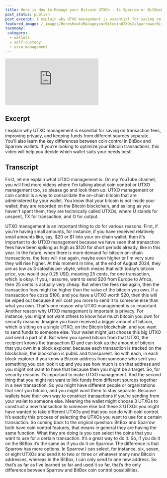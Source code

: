 ```yaml
---
title: Here is How to Manage your Bitcoin UTXOs - Is Sparrow or BitBox02 better for this purpose?
post_status: publish
post_excerpt: I explain why UTXO management is essential for saving on transaction fees, improving privacy, and keeping funds from different sources separate.
featured_image: /_images/HeresHowtoManageyourBitcoinUTXOsIsSparroworBitBox02better.jpg
taxonomy:
 category:
  - wallets
  - self-custody
  - utxo-management
---
```


<iframe src="https://player.vimeo.com/video/1021730052?badge=0&amp;autopause=0&amp;player_id=0&amp;app_id=58479" frameborder="0" allow="autoplay; fullscreen; picture-in-picture; clipboard-write; encrypted-media" title="Here&#039;s How to Manage your Bitcoin UTXOs - Is Sparrow or BitBox02 better?"></iframe>

<div style="margin-bottom:30px;"></div>

## Excerpt

I explain why UTXO management is essential for saving on transaction fees, improving privacy, and keeping funds from different sources separate. You'll also learn the key differences between coin control in BitBox and Sparrow wallets. If you’re looking to optimize your Bitcoin transactions, this video will help you decide which wallet suits your needs best!

## Transcript

First, let me explain what UTXO management is. On my YouTube channel, you will find more videos where I'm talking about coin control or UTXO management too, so please go and look them up. UTXO management or coin control is a way to consolidate the on-chain bitcoin that are administered by your wallet. You know that your bitcoin is not inside your wallet; they are recorded on the Bitcoin blockchain, and as long as you haven't spent them, they are technically called UTXOs, where U stands for unspent, TX for transaction, and O for output.

UTXO management is an important thing to do for various reasons. First, if you're having small amounts, for instance, if you have received relatively small amounts like, say, $20 or $1 into your on-chain wallet, then it's important to do UTXO management because we have seen that transaction fees have been spiking as high as $120 for short periods already, like in this year. In the future, when there is more demand for bitcoin on-chain transactions, the fees will rise again, maybe even higher or I'm very sure they will rise higher. At this moment in time, at the end of August 2024, they are as low as 3 satoshis per vbyte, which means that with today’s bitcoin price, you would pay 0.25 USD, meaning 25 cents, for one transaction, which is okay. If you, I assume, want to send $20 from Europe to Africa, then 25 cents is actually very cheap. But when the fees rise again, then the transaction fees might be higher than the value of the bitcoin you own. If a transaction fee costs $100, and you have a UTXO worth $20, then this will be wiped out because it will cost you more to send it to someone else than what you own. That's one reason why UTXO management is so important. Another reason why UTXO management is important is privacy. For instance, you might not want others to know how much bitcoin you own for security reasons. Imagine you have received a bigger amount of bitcoin, which is sitting on a single UTXO, on the Bitcoin blockchain, and you want to send funds to someone else. Your wallet might just choose this big UTXO and send a part of it. But when you spend bitcoin from that UTXO, the recipient knows the transaction ID and can look up the amount of bitcoin that you own in a block explorer, because each transaction is tracked on the blockchain, the blockchain is public and transparent. So with each, in each block explorer if you know a Bitcoin address from someone who sent you something you can look it up and you see how much is on that address and you might not want to have that because then you might be a target. So, for security reasons it’s important to make UTXO management. And the second thing that you might not want to link funds from different sources together in a new transaction. So you might have different people or organizations that sent you bitcoin, and you might want them to stay separate. Because wallets have their own way to construct transactions if you’re sending from your wallet to someone else. Meaning the wallet might choose 3 UTXOs to construct a new transaction to someone else but these 3 UTXOs you might have wanted to take different UTXOs and that you can do with coin control. It’s exactly this process of selecting the UTXOs you want to use for a certain transaction. So coming back to the original question: BitBox and Sparrow both have coin control features, that means in general they are having the same function. What they are doing is you can select the coins that you want to use for a certain transaction. It’s a great way to do it. So, if you do it on the BitBox it’s the same as if you do it on Sparrow. The difference is that Sparrow has more options. In Sparrow I can select, for instance,  six, seven, or eight UTXOs and send it to two or three or whatever many new Bitcoin addresses, whereas in the BitBox, I can only send to one new address. So that’s as far as I’ve learned so far and used it so far, that’s the only difference between Sparrow and BitBox coin control possibilities.
